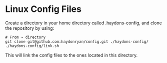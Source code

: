 # Linux Config Files

Create a directory in your home directory called .haydons-config, and clone the repository by using: 

``` 
# From ~ directory
git clone git@github.com:haydonryan/config.git ./haydons-config/
./haydons-config/link.sh
```

This will link the config files to the ones located in this directory.


